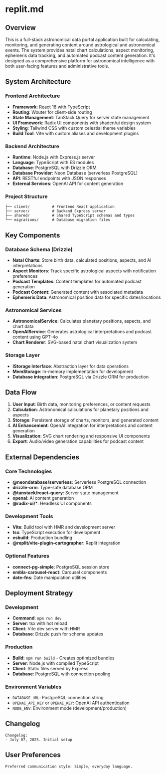 # replit.md

## Overview

This is a full-stack astronomical data portal application built for calculating, monitoring, and generating content around astrological and astronomical events. The system provides natal chart calculations, aspect monitoring, ephemeris data tracking, and automated podcast content generation. It's designed as a comprehensive platform for astronomical intelligence with both user-facing features and administrative tools.

## System Architecture

### Frontend Architecture
- **Framework**: React 18 with TypeScript
- **Routing**: Wouter for client-side routing
- **State Management**: TanStack Query for server state management
- **UI Framework**: Radix UI components with shadcn/ui design system
- **Styling**: Tailwind CSS with custom celestial theme variables
- **Build Tool**: Vite with custom aliases and development plugins

### Backend Architecture
- **Runtime**: Node.js with Express.js server
- **Language**: TypeScript with ES modules
- **Database**: PostgreSQL with Drizzle ORM
- **Database Provider**: Neon Database (serverless PostgreSQL)
- **API**: RESTful endpoints with JSON responses
- **External Services**: OpenAI API for content generation

### Project Structure
```
├── client/          # Frontend React application
├── server/          # Backend Express server
├── shared/          # Shared TypeScript schemas and types
└── migrations/      # Database migration files
```

## Key Components

### Database Schema (Drizzle)
- **Natal Charts**: Store birth data, calculated positions, aspects, and AI interpretations
- **Aspect Monitors**: Track specific astrological aspects with notification preferences
- **Podcast Templates**: Content templates for automated podcast generation
- **Podcast Content**: Generated content with associated metadata
- **Ephemeris Data**: Astronomical position data for specific dates/locations

### Astronomical Services
- **AstronomicalService**: Calculates planetary positions, aspects, and chart data
- **OpenAIService**: Generates astrological interpretations and podcast content using GPT-4o
- **Chart Renderer**: SVG-based natal chart visualization system

### Storage Layer
- **IStorage Interface**: Abstraction layer for data operations
- **MemStorage**: In-memory implementation for development
- **Database integration**: PostgreSQL via Drizzle ORM for production

## Data Flow

1. **User Input**: Birth data, monitoring preferences, or content requests
2. **Calculation**: Astronomical calculations for planetary positions and aspects
3. **Storage**: Persistent storage of charts, monitors, and generated content
4. **AI Enhancement**: OpenAI integration for interpretations and content generation
5. **Visualization**: SVG chart rendering and responsive UI components
6. **Export**: Audio/video generation capabilities for podcast content

## External Dependencies

### Core Technologies
- **@neondatabase/serverless**: Serverless PostgreSQL connection
- **drizzle-orm**: Type-safe database ORM
- **@tanstack/react-query**: Server state management
- **openai**: AI content generation
- **@radix-ui/***: Headless UI components

### Development Tools
- **Vite**: Build tool with HMR and development server
- **tsx**: TypeScript execution for development
- **esbuild**: Production bundling
- **@replit/vite-plugin-cartographer**: Replit integration

### Optional Features
- **connect-pg-simple**: PostgreSQL session store
- **embla-carousel-react**: Carousel components
- **date-fns**: Date manipulation utilities

## Deployment Strategy

### Development
- **Command**: `npm run dev`
- **Server**: tsx with hot reload
- **Client**: Vite dev server with HMR
- **Database**: Drizzle push for schema updates

### Production
- **Build**: `npm run build` - Creates optimized bundles
- **Server**: Node.js with compiled TypeScript
- **Client**: Static files served by Express
- **Database**: PostgreSQL with connection pooling

### Environment Variables
- `DATABASE_URL`: PostgreSQL connection string
- `OPENAI_API_KEY` or `OPENAI_KEY`: OpenAI API authentication
- `NODE_ENV`: Environment mode (development/production)

## Changelog
```
Changelog:
- July 07, 2025. Initial setup
```

## User Preferences

```
Preferred communication style: Simple, everyday language.
```